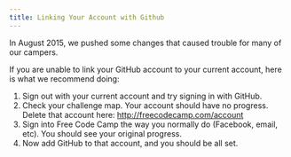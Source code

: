 ```yaml
---
title: Linking Your Account with Github
---
```

In August 2015, we pushed some changes that caused trouble for many of our campers.

If you are unable to link your GitHub account to your current account, here is what we recommend doing:

1) Sign out with your current account and try signing in with GitHub.  
2) Check your challenge map. Your account should have no progress. Delete that account here: <a href='http://freecodecamp.com/account' target='_blank' rel='nofollow'>http://freecodecamp.com/account</a>  
3) Sign into Free Code Camp the way you normally do (Facebook, email, etc). You should see your original progress.  
3) Now add GitHub to that account, and you should be all set.